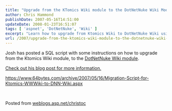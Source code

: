 ```yaml
---
title: "Upgrade from the KTomics Wiki module to the DotNetNuke Wiki Module"
author: Chris Hammond
publishDate: 2007-05-16T14:51:00
updateDate: 2008-01-23T16:51:07
tags: [ 'aspnet', 'DotNetNuke', 'Wiki' ]
excerpt: "Learn how to upgrade from Ktomics Wiki to DotNetNuke Wiki using Josh's SQL script. Find instructions in his blog post here. #SQL #WikiMigration"
url: /2007/upgrade-from-the-ktomics-wiki-module-to-the-dotnetnuke-wiki-module  # Use the generated URL with year
---
```

<P>Josh has posted a SQL script with some instructions on how to upgrade from the Ktomics Wiki module, to the <A href="https://www.dotnetnuke.com/Projects/ModuleWiki/tabid/848/Default.aspx" _fcksavedurl="https://www.dotnetnuke.com/Projects/ModuleWiki/tabid/848/Default.aspx">DotNetNuke Wiki module</A>.</P> <P><A href="https://www.64bytes.com/archive/2007/05/16/Migration-Script-for-Ktomics-WWWiki-to-DNN-Wiki.aspx" _fcksavedurl="https://www.64bytes.com/archive/2007/05/16/Migration-Script-for-Ktomics-WWWiki-to-DNN-Wiki.aspx">Check out his blog post for more information.</A></P> <P><A href="https://www.64bytes.com/archive/2007/05/16/Migration-Script-for-Ktomics-WWWiki-to-DNN-Wiki.aspx">https://www.64bytes.com/archive/2007/05/16/Migration-Script-for-Ktomics-WWWiki-to-DNN-Wiki.aspx</A></P> <P mce_keep="true">&nbsp;</P> Posted from <A href="https://weblogs.asp.net/christoc/">weblogs.asp.net/christoc</a>

